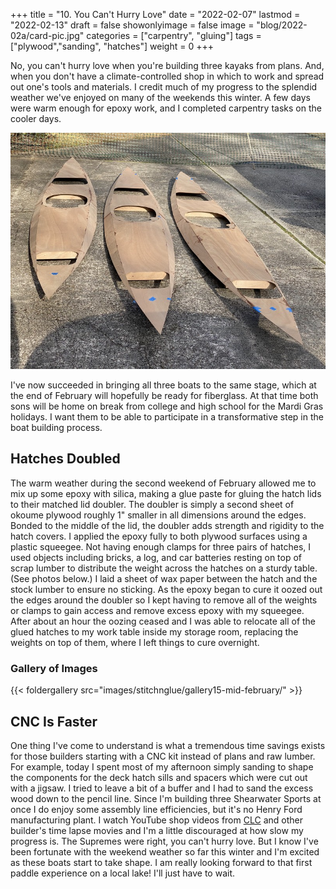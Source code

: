+++
title = "10. You Can't Hurry Love"
date = "2022-02-07"
lastmod = "2022-02-13"
draft = false
showonlyimage = false
image = "blog/2022-02a/card-pic.jpg"
categories = ["carpentry", "gluing"]
tags = ["plywood","sanding", "hatches"]
weight = 0
+++

No, you can't hurry love when you're building three kayaks from plans.<!--more--> And, when you don't have a climate-controlled shop in which to work and spread out one's tools and materials. I credit much of my progress to the splendid weather we've enjoyed on many of the weekends this winter. A few days were warm enough for epoxy work, and I completed carpentry tasks on the cooler days.

![3 decks assembled](three-decks.jpg)

I've now succeeded in bringing all three boats to the same stage, which at the end of February will hopefully be ready for fiberglass. At that time both sons will be home on break from college and high school for the Mardi Gras holidays. I want them to be able to participate in a transformative step in the boat building process.

## Hatches Doubled

The warm weather during the second weekend of February allowed me to mix up some epoxy with silica, making a glue paste for gluing the hatch lids to their matched lid doubler. The doubler is simply a second sheet of okoume plywood roughly 1" smaller in all dimensions around the edges. Bonded to the middle of the lid, the doubler adds strength and rigidity to the hatch covers. I applied the epoxy fully to both plywood surfaces using a plastic squeegee. Not having enough clamps for three pairs of hatches, I used objects including bricks, a log, and car batteries resting on top of scrap lumber to distribute the weight across the hatches on a sturdy table. (See photos below.) I laid a sheet of wax paper between the hatch and the stock lumber to ensure no sticking. As the epoxy began to cure it oozed out the edges around the doubler so I kept having to remove all of the weights or clamps to gain access and remove excess epoxy with my squeegee. After about an hour the oozing ceased and I was able to relocate all of the glued hatches to my work table inside my storage room, replacing the weights on top of them, where I left things to cure overnight.

### Gallery of Images

{{< foldergallery src="images/stitchnglue/gallery15-mid-february/" >}}
<br>

## CNC Is Faster

One thing I've come to understand is what a tremendous time savings exists for those builders starting with a CNC kit instead of plans and raw lumber. For example, today I spent most of my afternoon simply sanding to shape the components for the deck hatch sills and spacers which were cut out with a jigsaw. I tried to leave a bit of a buffer and I had to sand the excess wood down to the pencil line. Since I'm building three Shearwater Sports at once I do enjoy some assembly line efficiencies, but it's no Henry Ford manufacturing plant. I watch YouTube shop videos from [CLC](https://www.clcboats.com/default/clc-boat-building-videos.html) and other builder's time lapse movies and I'm a little discouraged at how slow my progress is. The Supremes were right, you can't hurry love. But I know I've been fortunate with the weekend weather so far this winter and I'm excited as these boats start to take shape. I am really looking forward to that first paddle experience on a local lake! I'll just have to wait.
